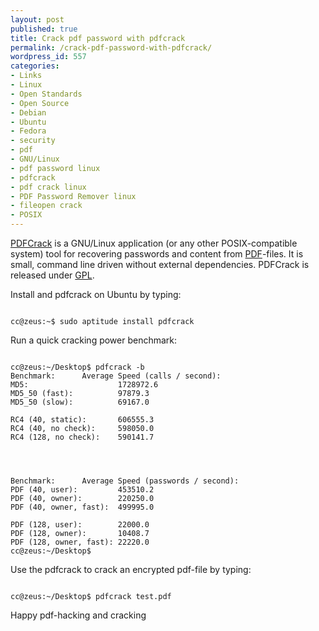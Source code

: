 ```yaml
---
layout: post
published: true
title: Crack pdf password with pdfcrack
permalink: /crack-pdf-password-with-pdfcrack/
wordpress_id: 557
categories:
- Links
- Linux
- Open Standards
- Open Source
- Debian
- Ubuntu
- Fedora
- security
- pdf
- GNU/Linux
- pdf password linux
- pdfcrack
- pdf crack linux
- PDF Password Remover linux
- fileopen crack
- POSIX
---
```



<a href="http://pdfcrack.sourceforge.net/">PDFCrack</a> is a GNU/Linux application (or any other POSIX-compatible system) tool for recovering passwords and content from <a href="http://en.wikipedia.org/wiki/Portable_Document_Format">PDF</a>-files. It is small, command line driven without external dependencies. PDFCrack is released under <a href="http://www.gnu.org/copyleft/gpl.html">GPL</a>.

Install and pdfcrack on Ubuntu by typing:

```

cc@zeus:~$ sudo aptitude install pdfcrack

```


Run a quick cracking power benchmark:

```

cc@zeus:~/Desktop$ pdfcrack -b
Benchmark:      Average Speed (calls / second):
MD5:                    1728972.6
MD5_50 (fast):          97879.3
MD5_50 (slow):          69167.0

RC4 (40, static):       606555.3
RC4 (40, no check):     598050.0
RC4 (128, no check):    590141.7




Benchmark:      Average Speed (passwords / second):
PDF (40, user):         453510.2
PDF (40, owner):        220250.0
PDF (40, owner, fast):  499995.0

PDF (128, user):        22000.0
PDF (128, owner):       10408.7
PDF (128, owner, fast): 22220.0
cc@zeus:~/Desktop$ 

```


Use the pdfcrack to crack an encrypted pdf-file by typing:

```

cc@zeus:~/Desktop$ pdfcrack test.pdf

```




Happy pdf-hacking and cracking
